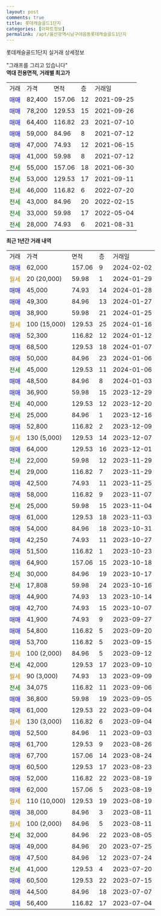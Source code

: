 ```yaml
---
layout: post
comments: true
title: 롯데캐슬골드1단지
categories: [아파트정보]
permalink: /apt/울산광역시남구야음동롯데캐슬골드1단지
---
```


롯데캐슬골드1단지 실거래 상세정보

<script type="text/javascript">
  google.charts.load('current', {'packages':['line', 'corechart']});
  google.charts.setOnLoadCallback(drawChart);

  function drawChart() {
    var data = new google.visualization.DataTable();
    data.addColumn('date', '거래일');
    data.addColumn('number', "매매");
    data.addColumn('number', "전세");
    data.addColumn('number', "전매");

    data.addRows([[new Date(Date.parse("2024-02-02")), 62000, null, null], [new Date(Date.parse("2024-01-29")), null, null, null], [new Date(Date.parse("2024-01-28")), 45000, null, null], [new Date(Date.parse("2024-01-27")), 49300, null, null], [new Date(Date.parse("2024-01-25")), 38900, null, null], [new Date(Date.parse("2024-01-16")), null, null, null], [new Date(Date.parse("2024-01-12")), 52300, null, null], [new Date(Date.parse("2024-01-07")), 68500, null, null], [new Date(Date.parse("2024-01-06")), 50000, null, null], [new Date(Date.parse("2024-01-06")), null, 45000, null], [new Date(Date.parse("2024-01-03")), 48500, null, null], [new Date(Date.parse("2023-12-29")), 36900, null, null], [new Date(Date.parse("2023-12-20")), null, 40000, null], [new Date(Date.parse("2023-12-16")), null, 25000, null], [new Date(Date.parse("2023-12-09")), 52800, null, null], [new Date(Date.parse("2023-12-07")), null, null, null], [new Date(Date.parse("2023-12-01")), 64000, null, null], [new Date(Date.parse("2023-11-29")), null, 22000, null], [new Date(Date.parse("2023-11-29")), null, 29000, null], [new Date(Date.parse("2023-11-25")), 42500, null, null], [new Date(Date.parse("2023-11-07")), 58000, null, null], [new Date(Date.parse("2023-11-04")), null, 25000, null], [new Date(Date.parse("2023-11-03")), 61000, null, null], [new Date(Date.parse("2023-10-31")), 54000, null, null], [new Date(Date.parse("2023-10-27")), 42250, null, null], [new Date(Date.parse("2023-10-23")), 51500, null, null], [new Date(Date.parse("2023-10-18")), 64900, null, null], [new Date(Date.parse("2023-10-17")), null, 30000, null], [new Date(Date.parse("2023-10-16")), null, 17808, null], [new Date(Date.parse("2023-10-14")), 44900, null, null], [new Date(Date.parse("2023-10-07")), 42700, null, null], [new Date(Date.parse("2023-09-27")), 41900, null, null], [new Date(Date.parse("2023-09-20")), 54800, null, null], [new Date(Date.parse("2023-09-15")), 53700, null, null], [new Date(Date.parse("2023-09-12")), null, null, null], [new Date(Date.parse("2023-09-10")), null, 42000, null], [new Date(Date.parse("2023-09-09")), null, null, null], [new Date(Date.parse("2023-09-06")), null, 34075, null], [new Date(Date.parse("2023-09-05")), 36800, null, null], [new Date(Date.parse("2023-09-04")), 61000, null, null], [new Date(Date.parse("2023-09-04")), null, null, null], [new Date(Date.parse("2023-09-03")), 52500, null, null], [new Date(Date.parse("2023-08-26")), 61700, null, null], [new Date(Date.parse("2023-08-24")), 67700, null, null], [new Date(Date.parse("2023-08-23")), 60500, null, null], [new Date(Date.parse("2023-08-19")), 52000, null, null], [new Date(Date.parse("2023-08-19")), 62000, null, null], [new Date(Date.parse("2023-08-19")), null, null, null], [new Date(Date.parse("2023-08-11")), 38000, null, null], [new Date(Date.parse("2023-08-11")), null, null, null], [new Date(Date.parse("2023-08-05")), null, 32000, null], [new Date(Date.parse("2023-07-25")), 49000, null, null], [new Date(Date.parse("2023-07-24")), 47500, null, null], [new Date(Date.parse("2023-07-20")), null, 41000, null], [new Date(Date.parse("2023-07-15")), 60500, null, null], [new Date(Date.parse("2023-07-07")), 44500, null, null], [new Date(Date.parse("2023-07-04")), 56400, null, null]]);

    var options = {
      hAxis: {
        format: 'yyyy/MM/dd'
      },    
      lineWidth: 0,
      pointsVisible: true,    
      title: '최근 1년간 유형별 실거래가 분포',
      legend: { position: 'bottom' }
    };

    var formatter = new google.visualization.NumberFormat({pattern:'###,###'} );
    formatter.format(data, 1);
    formatter.format(data, 2);
    
    setTimeout(function() {
        var chart = new google.visualization.LineChart(document.getElementById('columnchart_material'));
        chart.draw(data, (options));
        document.getElementById('loading').style.display = 'none';
    }, 200);
  }
</script>


<div id="loading" style="z-index:20; display: block; margin-left: 0px">"그래프를 그리고 있습니다"</div>
<div id="columnchart_material" style="width: 95%; margin-left: 0px; display: block"></div>
<!-- contents start -->
<b>역대 전용면적, 거래별 최고가</b>
<table class="sortable">
    <tr>
      <td>거래</td>
      <td>가격</td>
      <td>면적</td>
      <td>층</td>
      <td>거래일</td>
    </tr>
        <tr>
          <td><a style="color: blue">매매</a></td>
          <td>82,400</td>
          <td>157.06</td>
          <td>12</td>
          <td>2021-09-25</td>
        </tr>            <tr>
          <td><a style="color: blue">매매</a></td>
          <td>78,200</td>
          <td>129.53</td>
          <td>15</td>
          <td>2021-09-26</td>
        </tr>            <tr>
          <td><a style="color: blue">매매</a></td>
          <td>64,400</td>
          <td>116.82</td>
          <td>23</td>
          <td>2021-07-10</td>
        </tr>            <tr>
          <td><a style="color: blue">매매</a></td>
          <td>59,000</td>
          <td>84.96</td>
          <td>8</td>
          <td>2021-07-12</td>
        </tr>            <tr>
          <td><a style="color: blue">매매</a></td>
          <td>47,000</td>
          <td>74.93</td>
          <td>12</td>
          <td>2021-06-15</td>
        </tr>            <tr>
          <td><a style="color: blue">매매</a></td>
          <td>41,000</td>
          <td>59.98</td>
          <td>8</td>
          <td>2021-07-12</td>
        </tr>        
        <tr>
              <td><a style="color: darkgreen">전세</a></td>
              <td>55,000</td>
              <td>157.06</td>
              <td>18</td>
              <td>2021-06-30</td>
            </tr>            <tr>
              <td><a style="color: darkgreen">전세</a></td>
              <td>53,000</td>
              <td>129.53</td>
              <td>17</td>
              <td>2021-09-11</td>
            </tr>            <tr>
              <td><a style="color: darkgreen">전세</a></td>
              <td>46,000</td>
              <td>116.82</td>
              <td>6</td>
              <td>2022-07-20</td>
            </tr>            <tr>
              <td><a style="color: darkgreen">전세</a></td>
              <td>43,000</td>
              <td>84.96</td>
              <td>20</td>
              <td>2022-02-15</td>
            </tr>            <tr>
              <td><a style="color: darkgreen">전세</a></td>
              <td>33,000</td>
              <td>59.98</td>
              <td>17</td>
              <td>2022-05-04</td>
            </tr>            <tr>
              <td><a style="color: darkgreen">전세</a></td>
              <td>28,000</td>
              <td>74.93</td>
              <td>6</td>
              <td>2021-08-31</td>
            </tr>        
    
</table>

<b>최근 1년간 거래 내역</b>

<table class="sortable">
    <tr>
      <td>거래</td>
      <td>가격</td>
      <td>면적</td>
      <td>층</td>
      <td>거래일</td>
    </tr>
    <tr>
      <td><a style="color: blue">매매</a></td>
      <td>62,000</td>
      <td>157.06</td>
      <td>9</td>
      <td>2024-02-02</td>
    </tr>          <tr>
      <td><a style="color: darkgoldenrod">월세</a></td>
      <td>20 (20,000)</td>
      <td>59.98</td>
      <td>1</td>
      <td>2024-01-29</td>
    </tr>          <tr>
      <td><a style="color: blue">매매</a></td>
      <td>45,000</td>
      <td>74.93</td>
      <td>14</td>
      <td>2024-01-28</td>
    </tr>          <tr>
      <td><a style="color: blue">매매</a></td>
      <td>49,300</td>
      <td>84.96</td>
      <td>13</td>
      <td>2024-01-27</td>
    </tr>          <tr>
      <td><a style="color: blue">매매</a></td>
      <td>38,900</td>
      <td>59.98</td>
      <td>21</td>
      <td>2024-01-25</td>
    </tr>          <tr>
      <td><a style="color: darkgoldenrod">월세</a></td>
      <td>100 (15,000)</td>
      <td>129.53</td>
      <td>25</td>
      <td>2024-01-16</td>
    </tr>          <tr>
      <td><a style="color: blue">매매</a></td>
      <td>52,300</td>
      <td>116.82</td>
      <td>12</td>
      <td>2024-01-12</td>
    </tr>          <tr>
      <td><a style="color: blue">매매</a></td>
      <td>68,500</td>
      <td>129.53</td>
      <td>18</td>
      <td>2024-01-07</td>
    </tr>          <tr>
      <td><a style="color: blue">매매</a></td>
      <td>50,000</td>
      <td>84.96</td>
      <td>23</td>
      <td>2024-01-06</td>
    </tr>          <tr>
      <td><a style="color: darkgreen">전세</a></td>
      <td>45,000</td>
      <td>129.53</td>
      <td>11</td>
      <td>2024-01-06</td>
    </tr>          <tr>
      <td><a style="color: blue">매매</a></td>
      <td>48,500</td>
      <td>84.96</td>
      <td>8</td>
      <td>2024-01-03</td>
    </tr>          <tr>
      <td><a style="color: blue">매매</a></td>
      <td>36,900</td>
      <td>59.98</td>
      <td>15</td>
      <td>2023-12-29</td>
    </tr>          <tr>
      <td><a style="color: darkgreen">전세</a></td>
      <td>40,000</td>
      <td>129.53</td>
      <td>12</td>
      <td>2023-12-20</td>
    </tr>          <tr>
      <td><a style="color: darkgreen">전세</a></td>
      <td>25,000</td>
      <td>84.96</td>
      <td>1</td>
      <td>2023-12-16</td>
    </tr>          <tr>
      <td><a style="color: blue">매매</a></td>
      <td>52,800</td>
      <td>116.82</td>
      <td>2</td>
      <td>2023-12-09</td>
    </tr>          <tr>
      <td><a style="color: darkgoldenrod">월세</a></td>
      <td>130 (5,000)</td>
      <td>129.53</td>
      <td>14</td>
      <td>2023-12-07</td>
    </tr>          <tr>
      <td><a style="color: blue">매매</a></td>
      <td>64,000</td>
      <td>129.53</td>
      <td>16</td>
      <td>2023-12-01</td>
    </tr>          <tr>
      <td><a style="color: darkgreen">전세</a></td>
      <td>22,000</td>
      <td>59.98</td>
      <td>12</td>
      <td>2023-11-29</td>
    </tr>          <tr>
      <td><a style="color: darkgreen">전세</a></td>
      <td>29,000</td>
      <td>116.82</td>
      <td>7</td>
      <td>2023-11-29</td>
    </tr>          <tr>
      <td><a style="color: blue">매매</a></td>
      <td>42,500</td>
      <td>74.93</td>
      <td>11</td>
      <td>2023-11-25</td>
    </tr>          <tr>
      <td><a style="color: blue">매매</a></td>
      <td>58,000</td>
      <td>116.82</td>
      <td>9</td>
      <td>2023-11-07</td>
    </tr>          <tr>
      <td><a style="color: darkgreen">전세</a></td>
      <td>25,000</td>
      <td>59.98</td>
      <td>15</td>
      <td>2023-11-04</td>
    </tr>          <tr>
      <td><a style="color: blue">매매</a></td>
      <td>61,000</td>
      <td>129.53</td>
      <td>18</td>
      <td>2023-11-03</td>
    </tr>          <tr>
      <td><a style="color: blue">매매</a></td>
      <td>54,000</td>
      <td>84.96</td>
      <td>18</td>
      <td>2023-10-31</td>
    </tr>          <tr>
      <td><a style="color: blue">매매</a></td>
      <td>42,250</td>
      <td>74.93</td>
      <td>11</td>
      <td>2023-10-27</td>
    </tr>          <tr>
      <td><a style="color: blue">매매</a></td>
      <td>51,500</td>
      <td>116.82</td>
      <td>1</td>
      <td>2023-10-23</td>
    </tr>          <tr>
      <td><a style="color: blue">매매</a></td>
      <td>64,900</td>
      <td>157.06</td>
      <td>15</td>
      <td>2023-10-18</td>
    </tr>          <tr>
      <td><a style="color: darkgreen">전세</a></td>
      <td>30,000</td>
      <td>84.96</td>
      <td>19</td>
      <td>2023-10-17</td>
    </tr>          <tr>
      <td><a style="color: darkgreen">전세</a></td>
      <td>17,808</td>
      <td>59.98</td>
      <td>24</td>
      <td>2023-10-16</td>
    </tr>          <tr>
      <td><a style="color: blue">매매</a></td>
      <td>44,900</td>
      <td>74.93</td>
      <td>13</td>
      <td>2023-10-14</td>
    </tr>          <tr>
      <td><a style="color: blue">매매</a></td>
      <td>42,700</td>
      <td>74.93</td>
      <td>15</td>
      <td>2023-10-07</td>
    </tr>          <tr>
      <td><a style="color: blue">매매</a></td>
      <td>41,900</td>
      <td>74.93</td>
      <td>9</td>
      <td>2023-09-27</td>
    </tr>          <tr>
      <td><a style="color: blue">매매</a></td>
      <td>54,800</td>
      <td>116.82</td>
      <td>5</td>
      <td>2023-09-20</td>
    </tr>          <tr>
      <td><a style="color: blue">매매</a></td>
      <td>53,700</td>
      <td>116.82</td>
      <td>5</td>
      <td>2023-09-15</td>
    </tr>          <tr>
      <td><a style="color: darkgoldenrod">월세</a></td>
      <td>100 (2,000)</td>
      <td>84.96</td>
      <td>5</td>
      <td>2023-09-12</td>
    </tr>          <tr>
      <td><a style="color: darkgreen">전세</a></td>
      <td>42,000</td>
      <td>129.53</td>
      <td>17</td>
      <td>2023-09-10</td>
    </tr>          <tr>
      <td><a style="color: darkgoldenrod">월세</a></td>
      <td>90 (3,000)</td>
      <td>74.93</td>
      <td>13</td>
      <td>2023-09-09</td>
    </tr>          <tr>
      <td><a style="color: darkgreen">전세</a></td>
      <td>34,075</td>
      <td>116.82</td>
      <td>11</td>
      <td>2023-09-06</td>
    </tr>          <tr>
      <td><a style="color: blue">매매</a></td>
      <td>36,800</td>
      <td>59.98</td>
      <td>19</td>
      <td>2023-09-05</td>
    </tr>          <tr>
      <td><a style="color: blue">매매</a></td>
      <td>61,000</td>
      <td>129.53</td>
      <td>22</td>
      <td>2023-09-04</td>
    </tr>          <tr>
      <td><a style="color: darkgoldenrod">월세</a></td>
      <td>130 (3,000)</td>
      <td>116.82</td>
      <td>6</td>
      <td>2023-09-04</td>
    </tr>          <tr>
      <td><a style="color: blue">매매</a></td>
      <td>52,500</td>
      <td>84.96</td>
      <td>11</td>
      <td>2023-09-03</td>
    </tr>          <tr>
      <td><a style="color: blue">매매</a></td>
      <td>61,700</td>
      <td>129.53</td>
      <td>9</td>
      <td>2023-08-26</td>
    </tr>          <tr>
      <td><a style="color: blue">매매</a></td>
      <td>67,700</td>
      <td>157.06</td>
      <td>14</td>
      <td>2023-08-24</td>
    </tr>          <tr>
      <td><a style="color: blue">매매</a></td>
      <td>60,500</td>
      <td>129.53</td>
      <td>17</td>
      <td>2023-08-23</td>
    </tr>          <tr>
      <td><a style="color: blue">매매</a></td>
      <td>52,000</td>
      <td>116.82</td>
      <td>22</td>
      <td>2023-08-19</td>
    </tr>          <tr>
      <td><a style="color: blue">매매</a></td>
      <td>62,000</td>
      <td>157.06</td>
      <td>5</td>
      <td>2023-08-19</td>
    </tr>          <tr>
      <td><a style="color: darkgoldenrod">월세</a></td>
      <td>110 (10,000)</td>
      <td>129.53</td>
      <td>19</td>
      <td>2023-08-19</td>
    </tr>          <tr>
      <td><a style="color: blue">매매</a></td>
      <td>38,000</td>
      <td>84.96</td>
      <td>3</td>
      <td>2023-08-11</td>
    </tr>          <tr>
      <td><a style="color: darkgoldenrod">월세</a></td>
      <td>100 (2,000)</td>
      <td>84.96</td>
      <td>5</td>
      <td>2023-08-11</td>
    </tr>          <tr>
      <td><a style="color: darkgreen">전세</a></td>
      <td>32,000</td>
      <td>84.96</td>
      <td>22</td>
      <td>2023-08-05</td>
    </tr>          <tr>
      <td><a style="color: blue">매매</a></td>
      <td>49,000</td>
      <td>84.96</td>
      <td>20</td>
      <td>2023-07-25</td>
    </tr>          <tr>
      <td><a style="color: blue">매매</a></td>
      <td>47,500</td>
      <td>84.96</td>
      <td>12</td>
      <td>2023-07-24</td>
    </tr>          <tr>
      <td><a style="color: darkgreen">전세</a></td>
      <td>41,000</td>
      <td>129.53</td>
      <td>4</td>
      <td>2023-07-20</td>
    </tr>          <tr>
      <td><a style="color: blue">매매</a></td>
      <td>60,500</td>
      <td>129.53</td>
      <td>22</td>
      <td>2023-07-15</td>
    </tr>          <tr>
      <td><a style="color: blue">매매</a></td>
      <td>44,500</td>
      <td>84.96</td>
      <td>18</td>
      <td>2023-07-07</td>
    </tr>          <tr>
      <td><a style="color: blue">매매</a></td>
      <td>56,400</td>
      <td>116.82</td>
      <td>17</td>
      <td>2023-07-04</td>
    </tr>      </table>
<!-- contents end -->    

